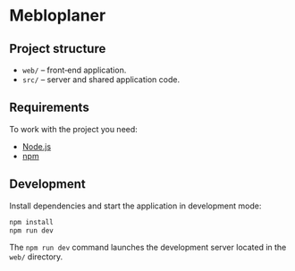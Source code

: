 # Mebloplaner

## Project structure

- `web/` – front‑end application.
- `src/` – server and shared application code.

## Requirements

To work with the project you need:

- [Node.js](https://nodejs.org/)
- [npm](https://www.npmjs.com/)

## Development

Install dependencies and start the application in development mode:

```bash
npm install
npm run dev
```

The `npm run dev` command launches the development server located in the `web/` directory.


